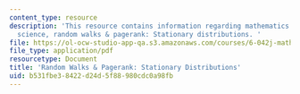 ```yaml
---
content_type: resource
description: 'This resource contains information regarding mathematics for computer
  science, random walks & pagerank: Stationary distributions. '
file: https://ol-ocw-studio-app-qa.s3.amazonaws.com/courses/6-042j-mathematics-for-computer-science-spring-2015/b531fbe38422d24d5f88980cdc0a98fb_MIT6_042JS15_StatinaryDist.pdf
file_type: application/pdf
resourcetype: Document
title: 'Random Walks & Pagerank: Stationary Distributions'
uid: b531fbe3-8422-d24d-5f88-980cdc0a98fb
---
```

